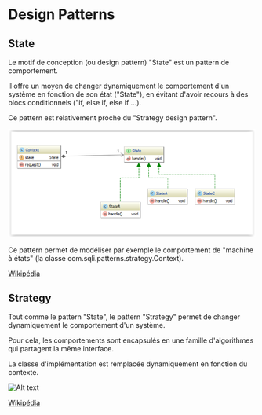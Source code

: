 Design Patterns
=====

## State

Le motif de conception (ou design pattern) "State" est un pattern de comportement.

Il offre un moyen de changer dynamiquement le comportement d'un système en fonction de son état ("State"), en évitant d'avoir recours
à des blocs conditionnels ("if,  else if, else if ...).

Ce pattern est relativement proche du "Strategy design pattern".

![Alt text](/state-pattern/src/main/resources/state-pattern-uml.PNG?raw=true "State pattern")

Ce pattern permet de modéliser par exemple le comportement de "machine à états" (la classe com.sqli.patterns.strategy.Context).

[Wikipédia](http://en.wikipedia.org/wiki/State_pattern)

## Strategy

Tout comme le pattern "State", le pattern "Strategy" permet de changer dynamiquement le comportement d'un système.
 
Pour cela, les comportements sont encapsulés en une famille d'algorithmes qui partagent la même interface. 

La classe d'implémentation est remplacée dynamiquement en fonction du contexte.

![Alt text](/strategy-pattern/src/main/resources/strategy-pattern-uml.PNG?raw=true "Strategy pattern")

[Wikipédia](http://en.wikipedia.org/wiki/Strategy_pattern)
